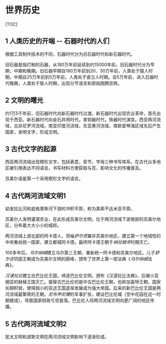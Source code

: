 # 世界历史

[TOC]


## 1 人类历史的开端 -- 石器时代的人们

根据工具制作技术的不同，石器时代分为旧石器时代和新石器时代。

旧石器是指打制的石器，从180万年前延续到约15000年前。旧石器时代分为早期，中期和晚期。旧石器早期自180万年前到20、30万年前，人类处于猿人时期。中期自25万年前到5万年前，人类处于直立人时期。自5万年前，进入石器时代晚期，人类处于智人时期，出现分节语言和原始图腾崇拜。

## 2 文明的曙光

约1万5千年前，旧石器时代向新石器时代过渡。新石器时代出现农业革命，首先出现于西亚。新石器时代向金石并用时代，青铜器时代，铁器时代演变。西亚两河流域，北非尼罗河流域，南亚印度河流域，东亚黄河流域，南欧爱琴海区域先后产生国家，发明文字，形成文明。

## 3 古代文字的起源

西亚两河流域出现楔形文字，包括表意，音节，字母三种书写体系，在古代众多地区被引用表达不同语言。书写材料方便获取与否，影响文化的传播普及。

苏美尔语是第一个采用楔形文字的语言。

## 4 古代两河流域文明1

幼发拉比河和底格里斯河下游的冲积平原，称为美索不达米亚平原。

苏美尔人发明灌溉农业，在此形成苏美尔文明。位于两河流域下游南部的苏美尔地区，分布着大大小小的城邦。

两河流域上游北部的阿卡德人，领袖*萨尔贡*兼并苏美尔地区，建立第一个地域性的中央集权统一国家，建立都城阿卡德。最终阿卡德王朝于*纳拉姆辛*时期灭亡。

100多年后，*乌尔纳姆*建立乌尔第三王朝，重新统一阿卡德和苏美尔地区。儿子*舒尔吉*巩固王朝成为苏美尔文明的巅峰，颁布了世界上第一部法典《*乌尔纳姆*法典》。

*汉谟拉比*建立古巴比伦王国，缔造巴比伦文明，颁布《汉谟拉比法典》。后被小亚细亚的赫梯王国灭亡。接替古巴比伦的是中古巴比伦王朝，也称加喜特王朝，国家长期积弱，使得弱小的亚述王国逐渐发展成为强大帝国。后来的新巴比伦王国是两河流域最繁荣的王朝，*尼布甲尼撒*的军事扩张，建设巴比伦城（空中花园在这一时期建成），导致国家财政亏空衰落。巴比伦人将两河流域文明向更广阔的地区传播。

## 5 古代两河流域文明2

犹太文明和波斯文明在两河流域文明影响下逐渐形成。
